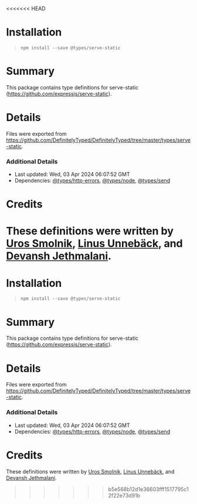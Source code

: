 <<<<<<< HEAD
# Installation
> `npm install --save @types/serve-static`

# Summary
This package contains type definitions for serve-static (https://github.com/expressjs/serve-static).

# Details
Files were exported from https://github.com/DefinitelyTyped/DefinitelyTyped/tree/master/types/serve-static.

### Additional Details
 * Last updated: Wed, 03 Apr 2024 06:07:52 GMT
 * Dependencies: [@types/http-errors](https://npmjs.com/package/@types/http-errors), [@types/node](https://npmjs.com/package/@types/node), [@types/send](https://npmjs.com/package/@types/send)

# Credits
These definitions were written by [Uros Smolnik](https://github.com/urossmolnik), [Linus Unnebäck](https://github.com/LinusU), and [Devansh Jethmalani](https://github.com/devanshj).
=======
# Installation
> `npm install --save @types/serve-static`

# Summary
This package contains type definitions for serve-static (https://github.com/expressjs/serve-static).

# Details
Files were exported from https://github.com/DefinitelyTyped/DefinitelyTyped/tree/master/types/serve-static.

### Additional Details
 * Last updated: Wed, 03 Apr 2024 06:07:52 GMT
 * Dependencies: [@types/http-errors](https://npmjs.com/package/@types/http-errors), [@types/node](https://npmjs.com/package/@types/node), [@types/send](https://npmjs.com/package/@types/send)

# Credits
These definitions were written by [Uros Smolnik](https://github.com/urossmolnik), [Linus Unnebäck](https://github.com/LinusU), and [Devansh Jethmalani](https://github.com/devanshj).
>>>>>>> b5e568b12d1e36603fff1517795c12f22e73d91b
